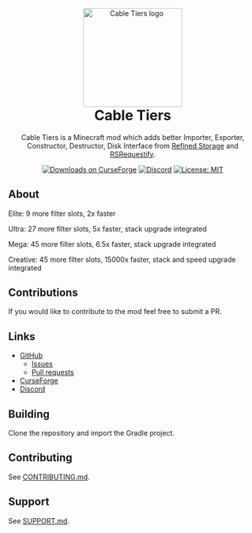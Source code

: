 <div align="center">
  <img width="200" alt="Cable Tiers logo" src="https://raw.githubusercontent.com/starforcraft/Cable-Tiers/main/.github/logo.png" />
  <h1 style="margin-top: 0">Cable Tiers</h1>
  <p>Cable Tiers is a Minecraft mod which adds better Importer, Exporter, Constructor, Destructor, Disk Interface from <a href="https://legacy.curseforge.com/minecraft/mc-mods/refined-storage">Refined Storage</a> and <a href="https://www.curseforge.com/minecraft/mc-mods/rs-requestify">RSRequestify</a>.</p>

[![Downloads on CurseForge](http://cf.way2muchnoise.eu/full_454382_downloads.svg)](http://minecraft.curseforge.com/projects/cable-tiers) [![Discord](https://img.shields.io/discord/818034132067024937)](https://discord.gg/WpUmcmUayN) [![License: MIT](https://img.shields.io/badge/License-MIT-yellow.svg)](LICENSE.md)
</div>

## About

Elite: 9 more filter slots, 2x faster

Ultra: 27 more filter slots, 5x faster, stack upgrade integrated

Mega: 45 more filter slots, 6.5x faster, stack upgrade integrated

Creative: 45 more filter slots, 15000x faster, stack and speed upgrade integrated

## Contributions
If you would like to contribute to the mod feel free to submit a PR. 

## Links

- [GitHub](https://github.com/starforcraft/Cable-Tiers)
    - [Issues](https://github.com/starforcraft/Cable-Tiers/issues)
	- [Pull requests](https://github.com/starforcraft/Cable-Tiers/pulls)
- [CurseForge](https://curseforge.com/minecraft/mc-mods/cable-tiers)
- [Discord](https://discord.gg/WpUmcmUayN)

## Building

Clone the repository and import the Gradle project.

## Contributing

See [CONTRIBUTING.md](.github/CONTRIBUTING.md).

## Support

See [SUPPORT.md](.github/SUPPORT.md).
